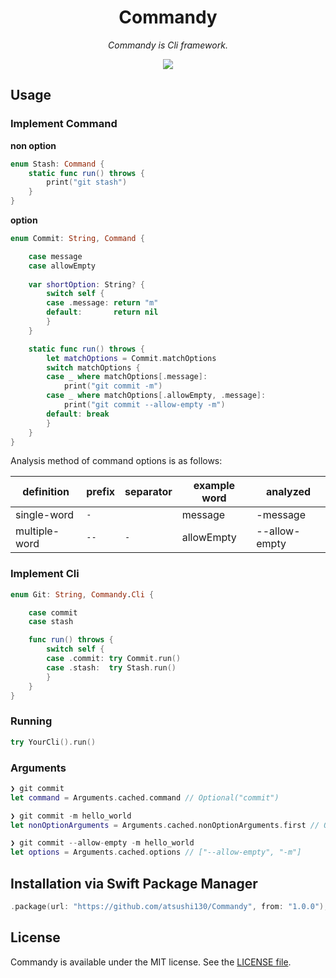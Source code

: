 <p align="center">
    <h1 align="center">Commandy</h1>
</p1>

<p align="center"><i>Commandy is Cli framework.</i></p>

<p align="center">
    <a href=".license-mit"><img src="https://img.shields.io/badge/license-MIT-blue.svg"></a> 
</p>

## Usage

### Implement Command

**non option**
```swift
enum Stash: Command {
    static func run() throws {
        print("git stash")
    }
}
```

**option**
```swift
enum Commit: String, Command {

    case message
    case allowEmpty
    
    var shortOption: String? {
        switch self {
        case .message: return "m"
        default:       return nil
        }
    }

    static func run() throws {
        let matchOptions = Commit.matchOptions
        switch matchOptions {
        case _ where matchOptions[.message]:
            print("git commit -m")
        case _ where matchOptions[.allowEmpty, .message]:
            print("git commit --allow-empty -m")
        default: break
        }
    }
}
```

Analysis method of command options is as follows:

|definition|prefix|separator|example word|analyzed|
|---|---|---|---|---|
|single-word|`-`||message|-message|
|multiple-word|`--`|`-`|allowEmpty|--allow-empty|

### Implement Cli
```swift
enum Git: String, Commandy.Cli {

    case commit
    case stash

    func run() throws {
        switch self {
        case .commit: try Commit.run()
        case .stash:  try Stash.run()
        }
    }
}
```

### Running
```swift
try YourCli().run()
```

### Arguments
```swift
❯ git commit
let command = Arguments.cached.command // Optional("commit")

❯ git commit -m hello_world
let nonOptionArguments = Arguments.cached.nonOptionArguments.first // Optional("hello_world")

❯ git commit --allow-empty -m hello_world
let options = Arguments.cached.options // ["--allow-empty", "-m"]
```

## Installation via Swift Package Manager
```swift
.package(url: "https://github.com/atsushi130/Commandy", from: "1.0.0"),
```

## License
Commandy is available under the MIT license. See the [LICENSE file](https://github.com/atsushi130/Commandy/blob/master/license-mit).
